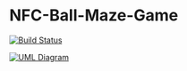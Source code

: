 # NFC-Ball-Maze-Game

[![Build Status](https://travis-ci.org/Pierre-Demessence/NFC-Ball-Maze-Game.svg?branch=develop)](https://travis-ci.org/Pierre-Demessence/NFC-Ball-Maze-Game)

[![UML Diagram](https://www.planttext.com/plantuml/svg/ZLB1QiCm3BtxAtHSH_C7NIZBs1WZCBBJZgeZ4ZFR2hQwaOx--zoi9A6KK9riFxqdlOUtKJ38tbcbn8WbA2p6I16o_nCy6Mm2EgNqS2tnG2_aAQ1mKAf3_OKD3S-msLIa1NrZAS_XLq6gYPLWk2lNkaU_Wf8zxwZ5RyC1ydpMMh2NmDPIk95GcSRKEwxxeRzOM-DebMHSnvwymBZAgLxZc_7aK8o61v2mfn5w3aG7gbWIoFvp3X_LSR9Qe4lk5yoE3TUtcMizehKBIcVubXG-kfO25IauKv-ZkpfyOhotVJIwHA5Wq2upBjJlivf_V7OXSJAs9L-dp_G7)](https://www.planttext.com/?text=ZLB1QiCm3BtxAtHSH_C7NIZBs1WZCBBJZgeZ4ZFR2hQwaOx--zoi9A6KK9riFxqdlOUtKJ38tbcbn8WbA2p6I16o_nCy6Mm2EgNqS2tnG2_aAQ1mKAf3_OKD3S-msLIa1NrZAS_XLq6gYPLWk2lNkaU_Wf8zxwZ5RyC1ydpMMh2NmDPIk95GcSRKEwxxeRzOM-DebMHSnvwymBZAgLxZc_7aK8o61v2mfn5w3aG7gbWIoFvp3X_LSR9Qe4lk5yoE3TUtcMizehKBIcVubXG-kfO25IauKv-ZkpfyOhotVJIwHA5Wq2upBjJlivf_V7OXSJAs9L-dp_G7)
